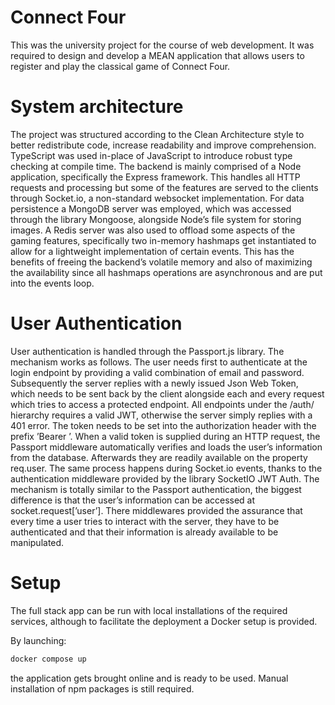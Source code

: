 # Connect Four
This was the university project for the course of web development. It was required to design and develop a MEAN application that allows users to register and play the classical game of Connect Four.

# System architecture
The project was structured according to the Clean Architecture style to better redistribute code, increase readability and improve comprehension. TypeScript was used in-place of JavaScript to introduce robust type checking at compile time.
The backend is mainly comprised of a Node application, specifically the Express framework. This handles all HTTP requests and processing but some of the features are served to the clients through Socket.io, a non-standard websocket implementation.
For data persistence a MongoDB server was employed, which was accessed through the library Mongoose, alongside Node’s file system for storing images.
A Redis server was also used to offload some aspects of the gaming features, specifically two in-memory hashmaps get instantiated to allow for a lightweight implementation of certain events. This has the benefits of freeing the backend’s volatile memory and also of maximizing the availability since all hashmaps operations are asynchronous and are put into the events loop.

# User Authentication
User authentication is handled through the Passport.js library. The mechanism works as follows.
The user needs first to authenticate at the login endpoint by providing a valid combination of email and password. Subsequently the server replies with a newly issued Json Web Token, which needs to be sent back by the client alongside each and every request which tries to access a protected endpoint. All endpoints under the /auth/ hierarchy requires a valid JWT, otherwise the server simply replies with a 401 error. The token needs to be set into the authorization header with the prefix ’Bearer ’.
When a valid token is supplied during an HTTP request, the Passport middleware automatically verifies and loads the user’s information from the database. Afterwards they are readily available on the property req.user. The same process happens during Socket.io events, thanks to the authentication middleware provided by the library SocketIO JWT Auth. The mechanism is totally similar to the Passport authentication, the biggest difference is that the user’s information can be accessed at socket.request[’user’]. There middlewares provided the assurance that every time a user tries to interact with the server, they have to be authenticated and that their information is already available to be manipulated.

# Setup
The full stack app can be run with local installations of the required services, although to facilitate the deployment a Docker setup is provided.

By launching:
```sh
docker compose up
```
the application gets brought online and is ready to be used. Manual installation of npm packages is still required.
